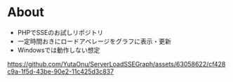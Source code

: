 # About
* PHPでSSEのお試しリポジトリ
* 一定時間おきにロードアベレージをグラフに表示・更新
* Windowsでは動作しない想定





https://github.com/YutaOnu/ServerLoadSSEGraph/assets/63058622/cf428c9a-1f5d-43be-90e2-11c425d3c837

